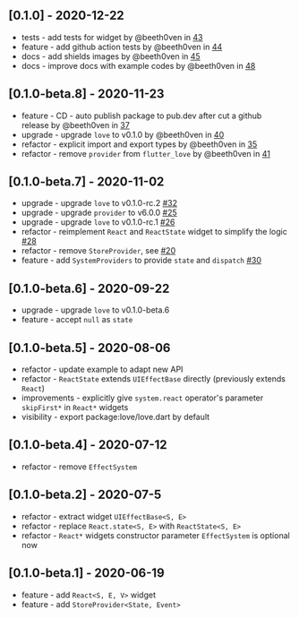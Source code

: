 ## [0.1.0] - 2020-12-22

* tests - add tests for widget by @beeth0ven in [43](https://github.com/LoveCommunity/flutter_love/pull/43)
* feature - add github action tests by @beeth0ven in [44](https://github.com/LoveCommunity/flutter_love/pull/44)
* docs - add shields images by @beeth0ven in [45](https://github.com/LoveCommunity/flutter_love/pull/45)
* docs - improve docs with example codes by @beeth0ven in [48](https://github.com/LoveCommunity/flutter_love/pull/48)

## [0.1.0-beta.8] - 2020-11-23

* feature - CD - auto publish package to pub.dev after cut a github release by @beeth0ven in [37](https://github.com/LoveCommunity/flutter_love/pull/37)
* upgrade - upgrade `love` to v0.1.0 by @beeth0ven in [40](https://github.com/LoveCommunity/flutter_love/pull/40)
* refactor - explicit import and export types by @beeth0ven in [35](https://github.com/LoveCommunity/flutter_love/pull/35)
* refactor - remove `provider` from `flutter_love` by @beeth0ven in [41](https://github.com/LoveCommunity/flutter_love/pull/41)

## [0.1.0-beta.7] - 2020-11-02

* upgrade - upgrade `love` to v0.1.0-rc.2 [#32](https://github.com/LoveCommunity/flutter_love/issues/32)
* upgrade - upgrade `provider` to v6.0.0 [#25](https://github.com/LoveCommunity/flutter_love/issues/25)
* upgrade - upgrade `love` to v0.1.0-rc.1 [#26](https://github.com/LoveCommunity/flutter_love/issues/26)
* refactor - reimplement `React` and `ReactState` widget to simplify the logic [#28](https://github.com/LoveCommunity/flutter_love/issues/28)
* refactor - remove `StoreProvider`, see [#20](https://github.com/LoveCommunity/flutter_love/issues/20)
* feature - add `SystemProviders` to provide `state` and `dispatch` [#30](https://github.com/LoveCommunity/flutter_love/issues/30)

## [0.1.0-beta.6] - 2020-09-22

* upgrade - upgrade `love` to v0.1.0-beta.6
* feature - accept `null` as `state`

## [0.1.0-beta.5] - 2020-08-06

* refactor - update example to adapt new API
* refactor - `ReactState` extends `UIEffectBase` directly (previously extends `React`)
* improvements - explicitly give `system.react` operator's parameter `skipFirst*` in `React*` widgets
* visibility - export package:love/love.dart by default

## [0.1.0-beta.4] - 2020-07-12

* refactor - remove `EffectSystem`

## [0.1.0-beta.2] - 2020-07-5

* refactor - extract widget `UIEffectBase<S, E>`
* refactor - replace `React.state<S, E>` with `ReactState<S, E>`
* refactor - `React*` widgets constructor parameter `EffectSystem` is optional now

## [0.1.0-beta.1] - 2020-06-19

* feature - add `React<S, E, V>` widget
* feature - add `StoreProvider<State, Event>`
